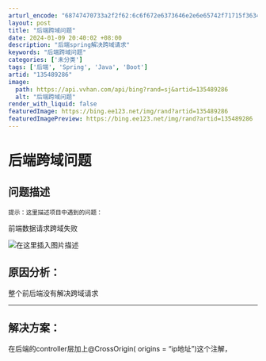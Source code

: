 ```yaml
---
arturl_encode: "68747470733a2f2f62:6c6f672e6373646e2e6e65742f71715f36343235383639352f:61727469636c652f64657461696c732f313335343839323836"
layout: post
title: "后端跨域问题"
date: 2024-01-09 20:40:02 +08:00
description: "后端spring解决跨域请求"
keywords: "后端跨域问题"
categories: ['未分类']
tags: ['后端', 'Spring', 'Java', 'Boot']
artid: "135489286"
image:
  path: https://api.vvhan.com/api/bing?rand=sj&artid=135489286
  alt: "后端跨域问题"
render_with_liquid: false
featuredImage: https://bing.ee123.net/img/rand?artid=135489286
featuredImagePreview: https://bing.ee123.net/img/rand?artid=135489286
---
```


# 后端跨域问题

## 问题描述

`提示：这里描述项目中遇到的问题：`
  
前端数据请求跨域失败
  
![在这里插入图片描述](https://i-blog.csdnimg.cn/blog_migrate/2f16a1b5ba527b81c6aae667b93e8f4d.png)

## 原因分析：

整个前后端没有解决跨域请求

---

## 解决方案：

在后端的controller层加上@CrossOrigin( origins = “ip地址”)这个注解，
